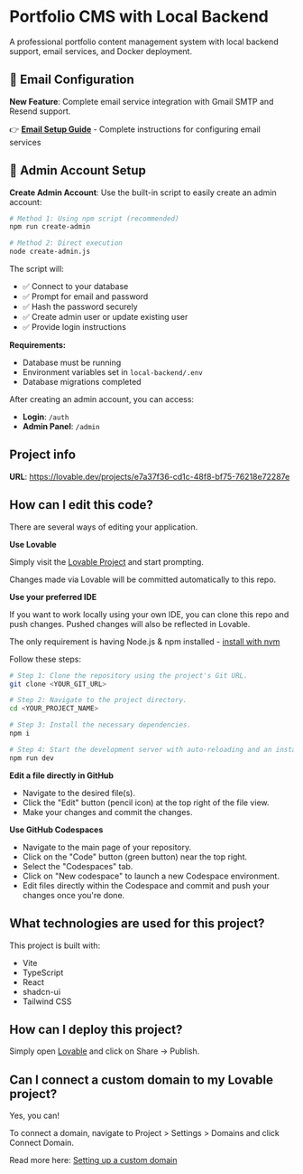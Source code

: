 # Portfolio CMS with Local Backend

A professional portfolio content management system with local backend support, email services, and Docker deployment.

## 📧 Email Configuration

**New Feature**: Complete email service integration with Gmail SMTP and Resend support.

👉 **[Email Setup Guide](EMAIL_SETUP.md)** - Complete instructions for configuring email services

## 🔐 Admin Account Setup

**Create Admin Account**: Use the built-in script to easily create an admin account:

```bash
# Method 1: Using npm script (recommended)
npm run create-admin

# Method 2: Direct execution
node create-admin.js
```

The script will:
- ✅ Connect to your database
- ✅ Prompt for email and password
- ✅ Hash the password securely
- ✅ Create admin user or update existing user
- ✅ Provide login instructions

**Requirements:**
- Database must be running
- Environment variables set in `local-backend/.env`
- Database migrations completed

After creating an admin account, you can access:
- **Login**: `/auth`
- **Admin Panel**: `/admin`

## Project info

**URL**: https://lovable.dev/projects/e7a37f36-cd1c-48f8-bf75-76218e72287e

## How can I edit this code?

There are several ways of editing your application.

**Use Lovable**

Simply visit the [Lovable Project](https://lovable.dev/projects/e7a37f36-cd1c-48f8-bf75-76218e72287e) and start prompting.

Changes made via Lovable will be committed automatically to this repo.

**Use your preferred IDE**

If you want to work locally using your own IDE, you can clone this repo and push changes. Pushed changes will also be reflected in Lovable.

The only requirement is having Node.js & npm installed - [install with nvm](https://github.com/nvm-sh/nvm#installing-and-updating)

Follow these steps:

```sh
# Step 1: Clone the repository using the project's Git URL.
git clone <YOUR_GIT_URL>

# Step 2: Navigate to the project directory.
cd <YOUR_PROJECT_NAME>

# Step 3: Install the necessary dependencies.
npm i

# Step 4: Start the development server with auto-reloading and an instant preview.
npm run dev
```

**Edit a file directly in GitHub**

- Navigate to the desired file(s).
- Click the "Edit" button (pencil icon) at the top right of the file view.
- Make your changes and commit the changes.

**Use GitHub Codespaces**

- Navigate to the main page of your repository.
- Click on the "Code" button (green button) near the top right.
- Select the "Codespaces" tab.
- Click on "New codespace" to launch a new Codespace environment.
- Edit files directly within the Codespace and commit and push your changes once you're done.

## What technologies are used for this project?

This project is built with:

- Vite
- TypeScript
- React
- shadcn-ui
- Tailwind CSS

## How can I deploy this project?

Simply open [Lovable](https://lovable.dev/projects/e7a37f36-cd1c-48f8-bf75-76218e72287e) and click on Share -> Publish.

## Can I connect a custom domain to my Lovable project?

Yes, you can!

To connect a domain, navigate to Project > Settings > Domains and click Connect Domain.

Read more here: [Setting up a custom domain](https://docs.lovable.dev/tips-tricks/custom-domain#step-by-step-guide)
